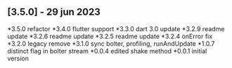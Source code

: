 ## [3.5.0] - 29 jun 2023
*3.5.0 refactor
*3.4.0 flutter support
*3.3.0 dart 3.0 update
*3.2.9 readme update
*3.2.6 readme update
*3.2.5 readme update
*3.2.4 onError fix
*3.2.0 legacy remove
*3.1.0 sync bolter, profiling, runAndUpdate
*1.0.7 distinct flag in bolter stream
*0.0.4 edited shake method
*0.0.1 initial version
